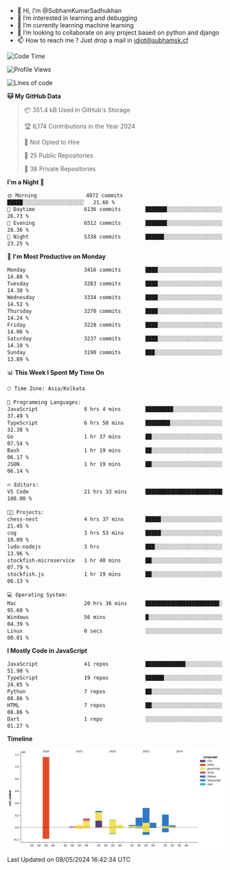 - 👋 Hi, I’m @SubhamKumarSadhukhan
- 👀 I’m interested in learning and debugging
- 🌱 I’m currently learning machine learning
- 💞️ I’m looking to collaborate on any project based on python and django
- 📫 How to reach me ?
      Just drop a mail in idiot@subhamsk.cf

<!---
SubhamKumarSadhukhan/SubhamKumarSadhukhan is a ✨ special ✨ repository because its `README.md` (this file) appears on your GitHub profile.
You can click the Preview link to take a look at your changes.
--->


<!--START_SECTION:waka-->
![Code Time](http://img.shields.io/badge/Code%20Time-2%2C171%20hrs%2012%20mins-blue)

![Profile Views](http://img.shields.io/badge/Profile%20Views-1-blue)

![Lines of code](https://img.shields.io/badge/From%20Hello%20World%20I%27ve%20Written-2.6%20million%20lines%20of%20code-blue)

**🐱 My GitHub Data** 

> 📦 351.4 kB Used in GitHub's Storage 
 > 
> 🏆 6,174 Contributions in the Year 2024
 > 
> 🚫 Not Opted to Hire
 > 
> 📜 25 Public Repositories 
 > 
> 🔑 38 Private Repositories 
 > 
**I'm a Night 🦉** 

```text
🌞 Morning                4972 commits        █████░░░░░░░░░░░░░░░░░░░░   21.66 % 
🌆 Daytime                6136 commits        ███████░░░░░░░░░░░░░░░░░░   26.73 % 
🌃 Evening                6512 commits        ███████░░░░░░░░░░░░░░░░░░   28.36 % 
🌙 Night                  5338 commits        ██████░░░░░░░░░░░░░░░░░░░   23.25 % 
```
📅 **I'm Most Productive on Monday** 

```text
Monday                   3416 commits        ████░░░░░░░░░░░░░░░░░░░░░   14.88 % 
Tuesday                  3283 commits        ████░░░░░░░░░░░░░░░░░░░░░   14.30 % 
Wednesday                3334 commits        ████░░░░░░░░░░░░░░░░░░░░░   14.52 % 
Thursday                 3270 commits        ████░░░░░░░░░░░░░░░░░░░░░   14.24 % 
Friday                   3228 commits        ████░░░░░░░░░░░░░░░░░░░░░   14.06 % 
Saturday                 3237 commits        ████░░░░░░░░░░░░░░░░░░░░░   14.10 % 
Sunday                   3190 commits        ███░░░░░░░░░░░░░░░░░░░░░░   13.89 % 
```


📊 **This Week I Spent My Time On** 

```text
🕑︎ Time Zone: Asia/Kolkata

💬 Programming Languages: 
JavaScript               8 hrs 4 mins        █████████░░░░░░░░░░░░░░░░   37.49 % 
TypeScript               6 hrs 58 mins       ████████░░░░░░░░░░░░░░░░░   32.38 % 
Go                       1 hr 37 mins        ██░░░░░░░░░░░░░░░░░░░░░░░   07.54 % 
Bash                     1 hr 19 mins        ██░░░░░░░░░░░░░░░░░░░░░░░   06.17 % 
JSON                     1 hr 19 mins        ██░░░░░░░░░░░░░░░░░░░░░░░   06.14 % 

🔥 Editors: 
VS Code                  21 hrs 33 mins      █████████████████████████   100.00 % 

🐱‍💻 Projects: 
chess-nest               4 hrs 37 mins       █████░░░░░░░░░░░░░░░░░░░░   21.45 % 
cog                      3 hrs 53 mins       █████░░░░░░░░░░░░░░░░░░░░   18.09 % 
ludo-nodejs              3 hrs               ███░░░░░░░░░░░░░░░░░░░░░░   13.96 % 
stockfish-microservice   1 hr 40 mins        ██░░░░░░░░░░░░░░░░░░░░░░░   07.79 % 
stockfish.js             1 hr 19 mins        ██░░░░░░░░░░░░░░░░░░░░░░░   06.13 % 

💻 Operating System: 
Mac                      20 hrs 36 mins      ████████████████████████░   95.60 % 
Windows                  56 mins             █░░░░░░░░░░░░░░░░░░░░░░░░   04.39 % 
Linux                    0 secs              ░░░░░░░░░░░░░░░░░░░░░░░░░   00.01 % 
```

**I Mostly Code in JavaScript** 

```text
JavaScript               41 repos            █████████████░░░░░░░░░░░░   51.90 % 
TypeScript               19 repos            ██████░░░░░░░░░░░░░░░░░░░   24.05 % 
Python                   7 repos             ██░░░░░░░░░░░░░░░░░░░░░░░   08.86 % 
HTML                     7 repos             ██░░░░░░░░░░░░░░░░░░░░░░░   08.86 % 
Dart                     1 repo              ░░░░░░░░░░░░░░░░░░░░░░░░░   01.27 % 
```



**Timeline**

![Lines of Code chart](https://raw.githubusercontent.com/SubhamKumarSadhukhan/SubhamKumarSadhukhan/main/assets/bar_graph.png)


 Last Updated on 08/05/2024 16:42:34 UTC
<!--END_SECTION:waka-->
